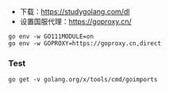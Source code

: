 * 下载：https://studygolang.com/dl
* 设置国服代理：https://goproxy.cn/
```
go env -w GO111MODULE=on
go env -w GOPROXY=https://goproxy.cn,direct
```
### Test
```
go get -v golang.org/x/tools/cmd/goimports
```
